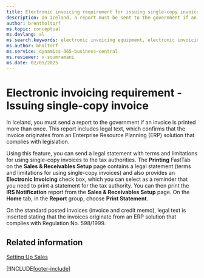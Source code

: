 ```yaml
---
title: Electronic invoicing requirement for issuing single-copy invoice
description: In Iceland, a report must be sent to the government if an invoice is printed more than once when using electronic invoicing.
author: brentholtorf
ms.topic: conceptual
ms.devlang: al
ms.search.keywords: electronic invoicing equipment, electronic invoicing, single-copy invoice
ms.author: bholtorf
ms.service: dynamics-365-business-central
ms.reviewer: v-soumramani
ms.date: 02/05/2025
---
```


# Electronic invoicing requirement - Issuing single-copy invoice

In Iceland, you must send a report to the government if an invoice is printed more than once. This report includes legal text, which confirms that the invoice originates from an Enterprise Resource Planning (ERP) solution that complies with legislation.  

Using this feature, you can send a legal statement with terms and limitations for using single-copy invoices to the tax authorities. The **Printing** FastTab on the **Sales & Receivables Setup** page contains a legal statement (terms and limitations for using single-copy invoices) and also provides an **Electronic Invoicing** check box, which you can select as a reminder that you need to print a statement for the tax authority. You can then print the **IRS Notification** report from the **Sales & Receivables Setup** page. On the **Home** tab, in the **Report** group, choose **Print Statement**.  

On the standard posted invoices (invoice and credit memo), legal text is inserted stating that the invoices originate from an ERP solution that complies with Regulation No. 598/1999.  

## Related information

[Setting Up Sales](../../sales-setup-sales.md)  

[!INCLUDE[footer-include](../../includes/footer-banner.md)]

